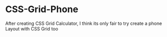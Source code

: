 # CSS-Grid-Phone
After creating CSS Grid Calculator, I think its only fair to try create a phone Layout with CSS Grid too
